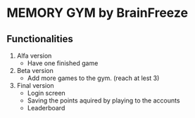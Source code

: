 # MEMORY GYM by BrainFreeze


## Functionalities
1. Alfa version
    - Have one finished game
2. Beta version
    - Add more games to the gym. (reach at lest 3)
3. Final version
    - Login screen
    - Saving the points aquired by playing to the accounts 
    - Leaderboard